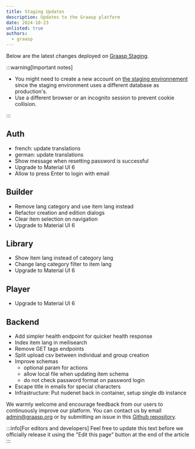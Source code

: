 ```yaml
---
title: Staging Updates
description: Updates to the Graasp platform
date: 2024-10-23
unlisted: true
authors:
  - graasp
---
```


Below are the latest changes deployed on [Graasp Staging](https://builder.stage.graasp.org).

:::warning[Important notes]

- You might need to create a new account on [the staging environnement](https://auth.stage.graasp.org) since the staging environment uses a different database as production's.
- Use a different browser or an incognito session to prevent cookie collision.

:::

<!-- Everything below this will not be shown in the post overview -->
<!-- truncate -->

## Auth

- french: update translations
- german: update translations
- Show message when resetting password is successful
- Upgrade to Material UI 6
- Allow to press Enter to login with email

## Builder

- Remove lang category and use item lang instead
- Refactor creation and edition dialogs
- Clear item selection on navigation
- Upgrade to Material UI 6

## Library

- Show item lang instead of category lang
- Change lang category filter to item lang
- Upgrade to Material UI 6

## Player

- Upgrade to Material UI 6

## Backend

- Add simpler health endpoint for quicker health response
- Index item lang in meilisearch
- Remove GET tags endpoints
- Split upload csv between individual and group creation
- Improve schemas
  - optional param for actions
  - allow local file when updating item schema
  - do not check password format on password login
- Escape title in emails for special characters
- Infrastructure: Put nudenet back in container, setup single db instance

<!-- Generic message -->

We warmly welcome and encourage feedback from our users to continuously improve our platform. You can contact us by email [admin@graasp.org](mailto:admin@graasp.org) or by submitting an issue in this [Github repository](https://github.com/graasp/graasp-feedback).

:::info[For editors and developers]
Feel free to update this text before we officially release it using the "Edit this page" button at the end of the article
:::
